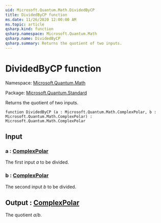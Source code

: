 ```yaml
---
uid: Microsoft.Quantum.Math.DividedByCP
title: DividedByCP function
ms.date: 11/26/2020 12:00:00 AM
ms.topic: article
qsharp.kind: function
qsharp.namespace: Microsoft.Quantum.Math
qsharp.name: DividedByCP
qsharp.summary: Returns the quotient of two inputs.
---
```


# DividedByCP function

Namespace: [Microsoft.Quantum.Math](xref:Microsoft.Quantum.Math)

Package: [Microsoft.Quantum.Standard](https://nuget.org/packages/Microsoft.Quantum.Standard)


Returns the quotient of two inputs.

```qsharp
function DividedByCP (a : Microsoft.Quantum.Math.ComplexPolar, b : Microsoft.Quantum.Math.ComplexPolar) : Microsoft.Quantum.Math.ComplexPolar
```


## Input

### a : [ComplexPolar](xref:Microsoft.Quantum.Math.ComplexPolar)

The first input $a$ to be divided.


### b : [ComplexPolar](xref:Microsoft.Quantum.Math.ComplexPolar)

The second input $b$ to be divided.



## Output : [ComplexPolar](xref:Microsoft.Quantum.Math.ComplexPolar)

The quotient $a / b$.